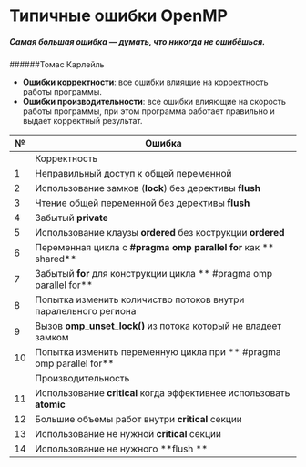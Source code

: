 # Типичные ошибки OpenMP

##### *Самая большая ошибка — думать, что никогда не ошибёшься.*
######Томас Карлейль



* **Ошибки корректности**:  все ошибки влиящие на корректность работы программы. 
* **Ошибки производительности**:  все ошибки влияющие на скорость работы программы, при этом программа работает правильно и выдает корректный результат.

 

| **№** |**Ошибка** |
| -- | -- |
||Корректность  |
| 1 | Неправильный доступ к общей переменной |
| 2 | Использование замков (**lock**) без дерективы **flush** |
| 3 | Чтение общей переменной без дерективы **flush** |
| 4 | Забытый **private** |
| 5 | Использование клаузы **ordered** без кострукции **ordered**  |
| 6 | Переменная цикла с  **#pragma omp parallel for** как ** shared**  |
| 7 | Забытый **for** для конструкции цикла ** #pragma omp parallel for** |
| 8 | Попытка изменить количиство потоков внутри паралельного региона  |
| 9 | Вызов  **omp_unset_lock()**  из потока который не владеет замком   |
| 10| Попытка изменить переменную цикла при ** #pragma omp parallel for** 
| | Производительность|
| 11 | Использование **critical** когда эффективнее использовать **atomic**  |
| 12 | Большие объемы работ внутри **critical** секции |
| 13 | Использование не нужной **critical** секции |
| 14 | Использование не нужного **flush ** |






